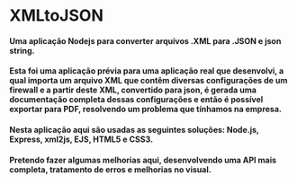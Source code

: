 # XMLtoJSON

#### Uma aplicação Nodejs para converter arquivos .XML para .JSON e json string.

#### Esta foi uma aplicação prévia para uma aplicação real que desenvolvi, a qual importa um arquivo XML que contêm diversas configurações de um firewall e a partir deste XML, convertido para json, é gerada uma documentação completa dessas configurações e então é possível exportar para PDF, resolvendo um problema que tínhamos na empresa.

#### Nesta aplicação aqui são usadas as seguintes soluções: Node.js, Express, xml2js, EJS, HTML5 e CSS3.

#### Pretendo fazer algumas melhorias aqui, desenvolvendo uma API mais completa, tratamento de erros e melhorias no visual.